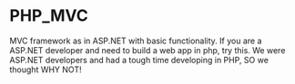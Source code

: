 # PHP_MVC
MVC framework as in ASP.NET with basic functionality. If you are a ASP.NET developer and need to build a web app in php, try this. We were ASP.NET developers and had a tough time developing in PHP, SO we thought WHY NOT!
